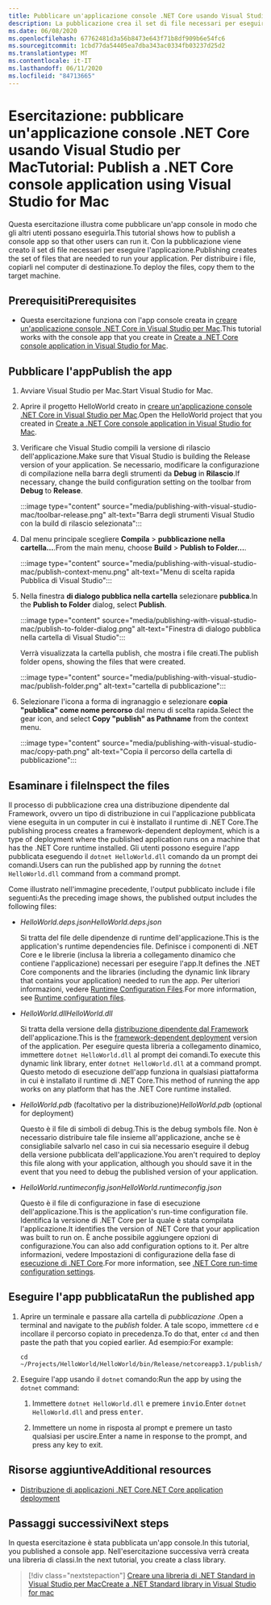 ```yaml
---
title: Pubblicare un'applicazione console .NET Core usando Visual Studio per Mac
description: La pubblicazione crea il set di file necessari per eseguire un'applicazione .NET Core.
ms.date: 06/08/2020
ms.openlocfilehash: 67762481d3a56b8473e643f71b8df909b6e54fc6
ms.sourcegitcommit: 1cbd77da54405ea7dba343ac0334fb03237d25d2
ms.translationtype: MT
ms.contentlocale: it-IT
ms.lasthandoff: 06/11/2020
ms.locfileid: "84713665"
---
```

# <a name="tutorial-publish-a-net-core-console-application-using-visual-studio-for-mac"></a><span data-ttu-id="eedc4-103">Esercitazione: pubblicare un'applicazione console .NET Core usando Visual Studio per Mac</span><span class="sxs-lookup"><span data-stu-id="eedc4-103">Tutorial: Publish a .NET Core console application using Visual Studio for Mac</span></span>

<span data-ttu-id="eedc4-104">Questa esercitazione illustra come pubblicare un'app console in modo che gli altri utenti possano eseguirla.</span><span class="sxs-lookup"><span data-stu-id="eedc4-104">This tutorial shows how to publish a console app so that other users can run it.</span></span> <span data-ttu-id="eedc4-105">Con la pubblicazione viene creato il set di file necessari per eseguire l'applicazione.</span><span class="sxs-lookup"><span data-stu-id="eedc4-105">Publishing creates the set of files that are needed to run your application.</span></span> <span data-ttu-id="eedc4-106">Per distribuire i file, copiarli nel computer di destinazione.</span><span class="sxs-lookup"><span data-stu-id="eedc4-106">To deploy the files, copy them to the target machine.</span></span>

## <a name="prerequisites"></a><span data-ttu-id="eedc4-107">Prerequisiti</span><span class="sxs-lookup"><span data-stu-id="eedc4-107">Prerequisites</span></span>

- <span data-ttu-id="eedc4-108">Questa esercitazione funziona con l'app console creata in [creare un'applicazione console .NET Core in Visual Studio per Mac](with-visual-studio-mac.md).</span><span class="sxs-lookup"><span data-stu-id="eedc4-108">This tutorial works with the console app that you create in [Create a .NET Core console application in Visual Studio for Mac](with-visual-studio-mac.md).</span></span>

## <a name="publish-the-app"></a><span data-ttu-id="eedc4-109">Pubblicare l'app</span><span class="sxs-lookup"><span data-stu-id="eedc4-109">Publish the app</span></span>

1. <span data-ttu-id="eedc4-110">Avviare Visual Studio per Mac.</span><span class="sxs-lookup"><span data-stu-id="eedc4-110">Start Visual Studio for Mac.</span></span>

1. <span data-ttu-id="eedc4-111">Aprire il progetto HelloWorld creato in [creare un'applicazione console .NET Core in Visual Studio per Mac](with-visual-studio-mac.md).</span><span class="sxs-lookup"><span data-stu-id="eedc4-111">Open the HelloWorld project that you created in [Create a .NET Core console application in Visual Studio for Mac](with-visual-studio-mac.md).</span></span>

1. <span data-ttu-id="eedc4-112">Verificare che Visual Studio compili la versione di rilascio dell'applicazione.</span><span class="sxs-lookup"><span data-stu-id="eedc4-112">Make sure that Visual Studio is building the Release version of your application.</span></span> <span data-ttu-id="eedc4-113">Se necessario, modificare la configurazione di compilazione nella barra degli strumenti da **Debug** in **Rilascio**.</span><span class="sxs-lookup"><span data-stu-id="eedc4-113">If necessary, change the build configuration setting on the toolbar from **Debug** to **Release**.</span></span>

   :::image type="content" source="media/publishing-with-visual-studio-mac/toolbar-release.png" alt-text="Barra degli strumenti Visual Studio con la build di rilascio selezionata":::

1. <span data-ttu-id="eedc4-115">Dal menu principale scegliere **Compila**  >  **pubblicazione nella cartella...**.</span><span class="sxs-lookup"><span data-stu-id="eedc4-115">From the main menu, choose **Build** > **Publish to Folder...**.</span></span>

   :::image type="content" source="media/publishing-with-visual-studio-mac/publish-context-menu.png" alt-text="Menu di scelta rapida Pubblica di Visual Studio":::

1. <span data-ttu-id="eedc4-117">Nella finestra **di dialogo pubblica nella cartella** selezionare **pubblica**.</span><span class="sxs-lookup"><span data-stu-id="eedc4-117">In the **Publish to Folder** dialog, select **Publish**.</span></span>

   :::image type="content" source="media/publishing-with-visual-studio-mac/publish-to-folder-dialog.png" alt-text="Finestra di dialogo pubblica nella cartella di Visual Studio":::

   <span data-ttu-id="eedc4-119">Verrà visualizzata la cartella publish, che mostra i file creati.</span><span class="sxs-lookup"><span data-stu-id="eedc4-119">The publish folder opens, showing the files that were created.</span></span>

   :::image type="content" source="media/publishing-with-visual-studio-mac/publish-folder.png" alt-text="cartella di pubblicazione":::

1. <span data-ttu-id="eedc4-121">Selezionare l'icona a forma di ingranaggio e selezionare **copia "pubblica" come nome percorso** dal menu di scelta rapida.</span><span class="sxs-lookup"><span data-stu-id="eedc4-121">Select the gear icon, and select **Copy "publish" as Pathname** from the context menu.</span></span>

   :::image type="content" source="media/publishing-with-visual-studio-mac/copy-path.png" alt-text="Copia il percorso della cartella di pubblicazione":::

## <a name="inspect-the-files"></a><span data-ttu-id="eedc4-123">Esaminare i file</span><span class="sxs-lookup"><span data-stu-id="eedc4-123">Inspect the files</span></span>

<span data-ttu-id="eedc4-124">Il processo di pubblicazione crea una distribuzione dipendente dal Framework, ovvero un tipo di distribuzione in cui l'applicazione pubblicata viene eseguita in un computer in cui è installato il runtime di .NET Core.</span><span class="sxs-lookup"><span data-stu-id="eedc4-124">The publishing process creates a framework-dependent deployment, which is a type of deployment where the published application runs on a machine that has the .NET Core runtime installed.</span></span> <span data-ttu-id="eedc4-125">Gli utenti possono eseguire l'app pubblicata eseguendo il `dotnet HelloWorld.dll` comando da un prompt dei comandi.</span><span class="sxs-lookup"><span data-stu-id="eedc4-125">Users can run the published app by running the `dotnet HelloWorld.dll` command from a command prompt.</span></span>

<span data-ttu-id="eedc4-126">Come illustrato nell'immagine precedente, l'output pubblicato include i file seguenti:</span><span class="sxs-lookup"><span data-stu-id="eedc4-126">As the preceding image shows, the published output includes the following files:</span></span>

* <span data-ttu-id="eedc4-127">*HelloWorld.deps.json*</span><span class="sxs-lookup"><span data-stu-id="eedc4-127">*HelloWorld.deps.json*</span></span>

  <span data-ttu-id="eedc4-128">Si tratta del file delle dipendenze di runtime dell'applicazione.</span><span class="sxs-lookup"><span data-stu-id="eedc4-128">This is the application's runtime dependencies file.</span></span> <span data-ttu-id="eedc4-129">Definisce i componenti di .NET Core e le librerie (inclusa la libreria a collegamento dinamico che contiene l'applicazione) necessari per eseguire l'app.</span><span class="sxs-lookup"><span data-stu-id="eedc4-129">It defines the .NET Core components and the libraries (including the dynamic link library that contains your application) needed to run the app.</span></span> <span data-ttu-id="eedc4-130">Per ulteriori informazioni, vedere [Runtime Configuration Files](https://github.com/dotnet/cli/blob/85ca206d84633d658d7363894c4ea9d59e515c1a/Documentation/specs/runtime-configuration-file.md).</span><span class="sxs-lookup"><span data-stu-id="eedc4-130">For more information, see [Runtime configuration files](https://github.com/dotnet/cli/blob/85ca206d84633d658d7363894c4ea9d59e515c1a/Documentation/specs/runtime-configuration-file.md).</span></span>

* <span data-ttu-id="eedc4-131">*HelloWorld.dll*</span><span class="sxs-lookup"><span data-stu-id="eedc4-131">*HelloWorld.dll*</span></span>

   <span data-ttu-id="eedc4-132">Si tratta della versione della [distribuzione dipendente dal Framework](../deploying/deploy-with-cli.md#framework-dependent-deployment) dell'applicazione.</span><span class="sxs-lookup"><span data-stu-id="eedc4-132">This is the [framework-dependent deployment](../deploying/deploy-with-cli.md#framework-dependent-deployment) version of the application.</span></span> <span data-ttu-id="eedc4-133">Per eseguire questa libreria a collegamento dinamico, immettere `dotnet HelloWorld.dll` al prompt dei comandi.</span><span class="sxs-lookup"><span data-stu-id="eedc4-133">To execute this dynamic link library, enter `dotnet HelloWorld.dll` at a command prompt.</span></span> <span data-ttu-id="eedc4-134">Questo metodo di esecuzione dell'app funziona in qualsiasi piattaforma in cui è installato il runtime di .NET Core.</span><span class="sxs-lookup"><span data-stu-id="eedc4-134">This method of running the app works on any platform that has the .NET Core runtime installed.</span></span>

* <span data-ttu-id="eedc4-135">*HelloWorld.pdb* (facoltativo per la distribuzione)</span><span class="sxs-lookup"><span data-stu-id="eedc4-135">*HelloWorld.pdb* (optional for deployment)</span></span>

   <span data-ttu-id="eedc4-136">Questo è il file di simboli di debug.</span><span class="sxs-lookup"><span data-stu-id="eedc4-136">This is the debug symbols file.</span></span> <span data-ttu-id="eedc4-137">Non è necessario distribuire tale file insieme all'applicazione, anche se è consigliabile salvarlo nel caso in cui sia necessario eseguire il debug della versione pubblicata dell'applicazione.</span><span class="sxs-lookup"><span data-stu-id="eedc4-137">You aren't required to deploy this file along with your application, although you should save it in the event that you need to debug the published version of your application.</span></span>

* <span data-ttu-id="eedc4-138">*HelloWorld.runtimeconfig.json*</span><span class="sxs-lookup"><span data-stu-id="eedc4-138">*HelloWorld.runtimeconfig.json*</span></span>

   <span data-ttu-id="eedc4-139">Questo è il file di configurazione in fase di esecuzione dell'applicazione.</span><span class="sxs-lookup"><span data-stu-id="eedc4-139">This is the application's run-time configuration file.</span></span> <span data-ttu-id="eedc4-140">Identifica la versione di .NET Core per la quale è stata compilata l'applicazione.</span><span class="sxs-lookup"><span data-stu-id="eedc4-140">It identifies the version of .NET Core that your application was built to run on.</span></span> <span data-ttu-id="eedc4-141">È anche possibile aggiungere opzioni di configurazione.</span><span class="sxs-lookup"><span data-stu-id="eedc4-141">You can also add configuration options to it.</span></span> <span data-ttu-id="eedc4-142">Per altre informazioni, vedere Impostazioni di configurazione della fase di [esecuzione di .NET Core](../run-time-config/index.md#runtimeconfigjson).</span><span class="sxs-lookup"><span data-stu-id="eedc4-142">For more information, see [.NET Core run-time configuration settings](../run-time-config/index.md#runtimeconfigjson).</span></span>

## <a name="run-the-published-app"></a><span data-ttu-id="eedc4-143">Eseguire l'app pubblicata</span><span class="sxs-lookup"><span data-stu-id="eedc4-143">Run the published app</span></span>

1. <span data-ttu-id="eedc4-144">Aprire un terminale e passare alla cartella di *pubblicazione* .</span><span class="sxs-lookup"><span data-stu-id="eedc4-144">Open a terminal and navigate to the *publish* folder.</span></span> <span data-ttu-id="eedc4-145">A tale scopo, immettere `cd` e incollare il percorso copiato in precedenza.</span><span class="sxs-lookup"><span data-stu-id="eedc4-145">To do that, enter `cd` and then paste the path that you copied earlier.</span></span> <span data-ttu-id="eedc4-146">Ad esempio:</span><span class="sxs-lookup"><span data-stu-id="eedc4-146">For example:</span></span>

   ```
   cd ~/Projects/HelloWorld/HelloWorld/bin/Release/netcoreapp3.1/publish/
   ```

1. <span data-ttu-id="eedc4-147">Eseguire l'app usando il `dotnet` comando:</span><span class="sxs-lookup"><span data-stu-id="eedc4-147">Run the app by using the `dotnet` command:</span></span>

   1. <span data-ttu-id="eedc4-148">Immettere `dotnet HelloWorld.dll` e premere <kbd>invio</kbd>.</span><span class="sxs-lookup"><span data-stu-id="eedc4-148">Enter `dotnet HelloWorld.dll` and press <kbd>enter</kbd>.</span></span>

   1. <span data-ttu-id="eedc4-149">Immettere un nome in risposta al prompt e premere un tasto qualsiasi per uscire.</span><span class="sxs-lookup"><span data-stu-id="eedc4-149">Enter a name in response to the prompt, and press any key to exit.</span></span>

## <a name="additional-resources"></a><span data-ttu-id="eedc4-150">Risorse aggiuntive</span><span class="sxs-lookup"><span data-stu-id="eedc4-150">Additional resources</span></span>

- [<span data-ttu-id="eedc4-151">Distribuzione di applicazioni .NET Core</span><span class="sxs-lookup"><span data-stu-id="eedc4-151">.NET Core application deployment</span></span>](../deploying/index.md)

## <a name="next-steps"></a><span data-ttu-id="eedc4-152">Passaggi successivi</span><span class="sxs-lookup"><span data-stu-id="eedc4-152">Next steps</span></span>

<span data-ttu-id="eedc4-153">In questa esercitazione è stata pubblicata un'app console.</span><span class="sxs-lookup"><span data-stu-id="eedc4-153">In this tutorial, you published a console app.</span></span> <span data-ttu-id="eedc4-154">Nell'esercitazione successiva verrà creata una libreria di classi.</span><span class="sxs-lookup"><span data-stu-id="eedc4-154">In the next tutorial, you create a class library.</span></span>

> [!div class="nextstepaction"]
> [<span data-ttu-id="eedc4-155">Creare una libreria di .NET Standard in Visual Studio per Mac</span><span class="sxs-lookup"><span data-stu-id="eedc4-155">Create a .NET Standard library in Visual Studio for mac</span></span>](library-with-visual-studio-mac.md)
